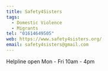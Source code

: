 ```yaml
---
title: Safety4Sisters
tags:
  - Domestic Violence
  - Migrants
tel: "01614649505"
web: https://www.safety4sisters.org/
email: safety4sisters@gmail.com
---
```

Helpline open Mon - Fri 10am - 4pm